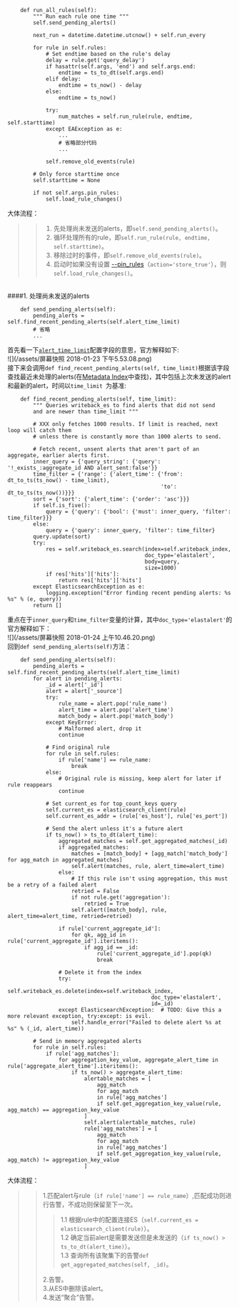 ```
    def run_all_rules(self):
        """ Run each rule one time """
        self.send_pending_alerts()

        next_run = datetime.datetime.utcnow() + self.run_every

        for rule in self.rules:
            # Set endtime based on the rule's delay
            delay = rule.get('query_delay')
            if hasattr(self.args, 'end') and self.args.end:
                endtime = ts_to_dt(self.args.end)
            elif delay:
                endtime = ts_now() - delay
            else:
                endtime = ts_now()

            try:
                num_matches = self.run_rule(rule, endtime, self.starttime)
            except EAException as e:
                ...
                # 省略部分代码
                ...

            self.remove_old_events(rule)

        # Only force starttime once
        self.starttime = None

        if not self.args.pin_rules:
            self.load_rule_changes()
```

大体流程：  
>> 1. 先处理尚未发送的alerts，即`self.send_pending_alerts()`。
>> 2. 循环处理所有的rule，即`self.run_rule(rule, endtime, self.starttime)`。
>> 3. 移除过时的事件，即`self.remove_old_events(rule)`。
>> 4. 启动时如果没有设置 [--pin_rules](https://elastalert.readthedocs.io/en/latest/elastalert.html#running-elastalert)（`action='store_true'`），则`self.load_rule_changes()`。

<br>
####1. 处理尚未发送的alerts  

```   
    def send_pending_alerts(self):
        pending_alerts = self.find_recent_pending_alerts(self.alert_time_limit)
        # 省略
        ...
```
首先看一下[`alert_time_limit`](http://elastalert.readthedocs.io/en/latest/running_elastalert.html#downloading-and-configuring)配置字段的意思，官方解释如下:  
![](/assets/屏幕快照 2018-01-23 下午5.53.08.png)   
接下来会调用`def find_recent_pending_alerts(self, time_limit)`根据该字段查找最近未处理的alerts(在[Metadata Index](https://elastalert.readthedocs.io/en/latest/elastalert_status.html#elastalert)中查找)，其中包括上次未发送的alert和最新的alert，时间以`time_limit `为基准:  

```
    def find_recent_pending_alerts(self, time_limit):
        """ Queries writeback_es to find alerts that did not send
        and are newer than time_limit """

        # XXX only fetches 1000 results. If limit is reached, next loop will catch them
        # unless there is constantly more than 1000 alerts to send.

        # Fetch recent, unsent alerts that aren't part of an aggregate, earlier alerts first.
        inner_query = {'query_string': {'query': '!_exists_:aggregate_id AND alert_sent:false'}}
        time_filter = {'range': {'alert_time': {'from': dt_to_ts(ts_now() - time_limit),
                                                'to': dt_to_ts(ts_now())}}}
        sort = {'sort': {'alert_time': {'order': 'asc'}}}
        if self.is_five():
            query = {'query': {'bool': {'must': inner_query, 'filter': time_filter}}}
        else:
            query = {'query': inner_query, 'filter': time_filter}
        query.update(sort)
        try:
            res = self.writeback_es.search(index=self.writeback_index,
                                           doc_type='elastalert',
                                           body=query,
                                           size=1000)
            if res['hits']['hits']:
                return res['hits']['hits']
        except ElasticsearchException as e:
            logging.exception("Error finding recent pending alerts: %s %s" % (e, query))
        return []
```
重点在于`inner_query`和`time_filter`变量的计算，其中`doc_type='elastalert'`的官方解释如下：  
![](/assets/屏幕快照 2018-01-24 上午10.46.20.png)
<br>
回到`def send_pending_alerts(self)`方法：

```
    def send_pending_alerts(self):
        pending_alerts = self.find_recent_pending_alerts(self.alert_time_limit)
        for alert in pending_alerts:
            _id = alert['_id']
            alert = alert['_source']
            try:
                rule_name = alert.pop('rule_name')
                alert_time = alert.pop('alert_time')
                match_body = alert.pop('match_body')
            except KeyError:
                # Malformed alert, drop it
                continue

            # Find original rule
            for rule in self.rules:
                if rule['name'] == rule_name:
                    break
            else:
                # Original rule is missing, keep alert for later if rule reappears
                continue

            # Set current_es for top_count_keys query
            self.current_es = elasticsearch_client(rule)
            self.current_es_addr = (rule['es_host'], rule['es_port'])

            # Send the alert unless it's a future alert
            if ts_now() > ts_to_dt(alert_time):
                aggregated_matches = self.get_aggregated_matches(_id)
                if aggregated_matches:
                    matches = [match_body] + [agg_match['match_body'] for agg_match in aggregated_matches]
                    self.alert(matches, rule, alert_time=alert_time)
                else:
                    # If this rule isn't using aggregation, this must be a retry of a failed alert
                    retried = False
                    if not rule.get('aggregation'):
                        retried = True
                    self.alert([match_body], rule, alert_time=alert_time, retried=retried)

                if rule['current_aggregate_id']:
                    for qk, agg_id in rule['current_aggregate_id'].iteritems():
                        if agg_id == _id:
                            rule['current_aggregate_id'].pop(qk)
                            break

                # Delete it from the index
                try:
                    self.writeback_es.delete(index=self.writeback_index,
                                             doc_type='elastalert',
                                             id=_id)
                except ElasticsearchException:  # TODO: Give this a more relevant exception, try:except: is evil.
                    self.handle_error("Failed to delete alert %s at %s" % (_id, alert_time))

        # Send in memory aggregated alerts
        for rule in self.rules:
            if rule['agg_matches']:
                for aggregation_key_value, aggregate_alert_time in rule['aggregate_alert_time'].iteritems():
                    if ts_now() > aggregate_alert_time:
                        alertable_matches = [
                            agg_match
                            for agg_match
                            in rule['agg_matches']
                            if self.get_aggregation_key_value(rule, agg_match) == aggregation_key_value
                        ]
                        self.alert(alertable_matches, rule)
                        rule['agg_matches'] = [
                            agg_match
                            for agg_match
                            in rule['agg_matches']
                            if self.get_aggregation_key_value(rule, agg_match) != aggregation_key_value
                        ]
```
大体流程：
> > 1.匹配alert与rule（`if rule['name'] == rule_name`）,匹配成功则进行告警，不成功则保留至下一次。  
> > > 1.1 根据rule中的配置连接ES（`self.current_es = elasticsearch_client(rule)`）。  
> > > 1.2 确定当前alert是需要发送但是未发送的（`if ts_now() > ts_to_dt(alert_time)`）。  
> > > 1.3 查询所有该聚集下的告警`def get_aggregated_matches(self, _id)`。  
> > 
> > 2.告警。  
> > 3.从ES中删除该alert。  
> > 4.发送“聚合”告警。

